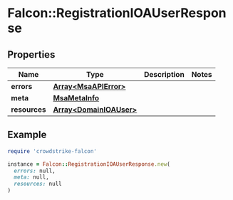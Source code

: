 # Falcon::RegistrationIOAUserResponse

## Properties

| Name | Type | Description | Notes |
| ---- | ---- | ----------- | ----- |
| **errors** | [**Array&lt;MsaAPIError&gt;**](MsaAPIError.md) |  |  |
| **meta** | [**MsaMetaInfo**](MsaMetaInfo.md) |  |  |
| **resources** | [**Array&lt;DomainIOAUser&gt;**](DomainIOAUser.md) |  |  |

## Example

```ruby
require 'crowdstrike-falcon'

instance = Falcon::RegistrationIOAUserResponse.new(
  errors: null,
  meta: null,
  resources: null
)
```

